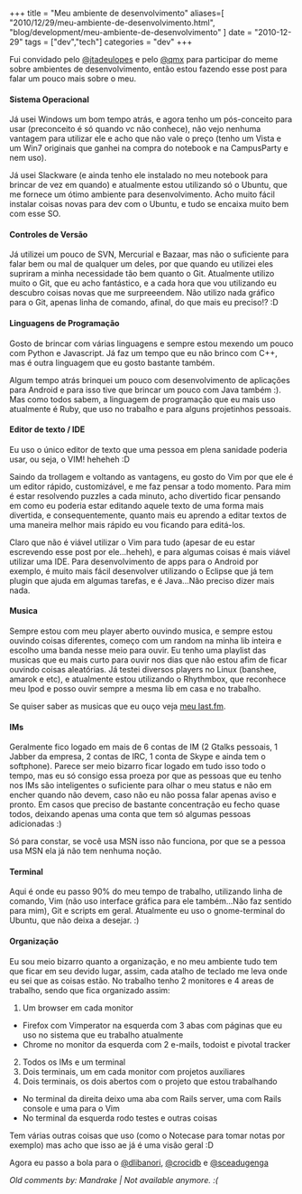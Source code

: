 +++
title = "Meu ambiente de desenvolvimento"
aliases=[
  "2010/12/29/meu-ambiente-de-desenvolvimento.html",
  "blog/development/meu-ambiente-de-desenvolvimento"
]
date = "2010-12-29"
tags = ["dev","tech"]
categories = "dev"
+++

Fui convidado pelo [@jtadeulopes](http://twitter.com/#!/jtadeulopes) e
pelo [@qmx](http://twitter.com/#!/qmx) para participar do meme sobre
ambientes de desenvolvimento, então estou fazendo esse post para falar
um pouco mais sobre o meu.

#### Sistema Operacional

Já usei Windows um bom tempo atrás, e agora tenho um pós-conceito para
usar (preconceito é só quando vc não conhece), não vejo nenhuma
vantagem para utilizar ele e acho que não vale o preço (tenho um Vista
e um Win7 originais que ganhei na compra do notebook e na CampusParty
e nem uso).

Já usei Slackware (e ainda tenho ele instalado no meu notebook para
brincar de vez em quando) e atualmente estou utilizando só o Ubuntu,
que me fornece um ótimo ambiente para desenvolvimento. Acho muito
fácil instalar coisas novas para dev com o Ubuntu, e tudo se encaixa
muito bem com esse SO.

#### Controles de Versão

Já utilizei um pouco de SVN, Mercurial e Bazaar, mas não o suficiente
para falar bem ou mal de qualquer um deles, por que quando eu utilizei
eles supriram a minha necessidade tão bem quanto o Git.  Atualmente
utilizo muito o Git, que eu acho fantástico, e a cada hora que vou
utilizando eu descubro coisas novas que me surpreeendem.  Não utilizo
nada gráfico para o Git, apenas linha de comando, afinal, do que mais
eu preciso!? :D

#### Linguagens de Programação

Gosto de brincar com várias linguagens e sempre estou mexendo um pouco
com Python e Javascript. Já faz um tempo que eu não brinco com C++,
mas é outra linguagem que eu gosto bastante também.

Algum tempo atrás brinquei um pouco com desenvolvimento de aplicações
para Android e para isso tive que brincar um pouco com Java também :).
Mas como todos sabem, a linguagem de programação que eu mais uso
atualmente é Ruby, que uso no trabalho e para alguns projetinhos
pessoais.

#### Editor de texto / IDE

Eu uso o único editor de texto que uma pessoa em plena sanidade
poderia usar, ou seja, o VIM! heheheh :D

Saindo da trollagem e voltando as vantagens, eu gosto do Vim por que
ele é um editor rápido, customizável, e me faz pensar a todo
momento. Para mim é estar resolvendo puzzles a cada minuto, acho
divertido ficar pensando em como eu poderia estar editando aquele
texto de uma forma mais divertida, e consequentemente, quanto mais eu
aprendo a editar textos de uma maneira melhor mais rápido eu vou
ficando para editá-los.

Claro que não é viável utilizar o Vim para tudo (apesar de eu estar
escrevendo esse post por ele...heheh), e para algumas coisas é mais
viável utilizar uma IDE. Para desenvolvimento de apps para o Android
por exemplo, é muito mais fácil desenvolver utilizando o Eclipse que
já tem plugin que ajuda em algumas tarefas, e é Java...Não preciso
dizer mais nada.

#### Musica
Sempre estou com meu player aberto ouvindo musica, e sempre estou ouvindo coisas diferentes, começo com um random na minha lib inteira e escolho uma banda nesse meio para ouvir.
Eu tenho uma playlist das musicas que eu mais curto para ouvir nos dias que não estou afim de ficar ouvindo coisas aleatórias.
Já testei diversos players no Linux (banshee, amarok e etc), e atualmente estou utilizando o Rhythmbox, que reconhece meu Ipod e posso ouvir sempre a mesma lib em casa e no trabalho.

Se quiser saber as musicas que eu ouço veja [meu last.fm](http://last.fm/user/pothix).

#### IMs

Geralmente fico logado em mais de 6 contas de IM (2 Gtalks pessoais, 1
Jabber da empresa, 2 contas de IRC, 1 conta de Skype e ainda tem o
softphone).  Parece ser meio bizarro ficar logado em tudo isso todo o
tempo, mas eu só consigo essa proeza por que as pessoas que eu tenho
nos IMs são inteligentes o suficiente para olhar o meu status e não em
encher quando não devem, caso não eu não possa falar apenas aviso e
pronto.  Em casos que preciso de bastante concentração eu fecho quase
todos, deixando apenas uma conta que tem só algumas pessoas
adicionadas :)

Só para constar, se você usa MSN isso não funciona, por que se a
pessoa usa MSN ela já não tem nenhuma noção.

#### Terminal

Aqui é onde eu passo 90% do meu tempo de trabalho, utilizando linha de
comando, Vim (não uso interface gráfica para ele também...Não faz
sentido para mim), Git e scripts em geral.  Atualmente eu uso o
gnome-terminal do Ubuntu, que não deixa a desejar. :)

#### Organização

Eu sou meio bizarro quanto a organização, e no meu ambiente tudo tem
que ficar em seu devido lugar, assim, cada atalho de teclado me leva
onde eu sei que as coisas estão.  No trabalho tenho 2 monitores e 4
areas de trabalho, sendo que fica organizado assim:

1. Um browser em cada monitor
  * Firefox com Vimperator na esquerda com 3 abas com páginas que eu uso no sistema que eu trabalho atualmente
  * Chrome no monitor da esquerda com 2 e-mails, todoist e pivotal tracker
2. Todos os IMs e um terminal
3. Dois terminais, um em cada monitor com projetos auxiliares
4. Dois terminais, os dois abertos com o projeto que estou trabalhando
  * No terminal da direita deixo uma aba com Rails server, uma com Rails console e uma para o Vim
  * No terminal da esquerda rodo testes e outras coisas

Tem várias outras coisas que uso (como o Notecase para tomar notas por
exemplo) mas acho que isso ae já é uma visão geral :D

Agora eu passo a bola para o
[@dlibanori](http://twitter.com/#!/dlibanori),
[@crocidb](http://twitter.com/#!/crocidb) e
[@sceadugenga](http://twitter.com/#!/bbcoimbra)



_Old comments by: Mandrake | Not available anymore. :(_
